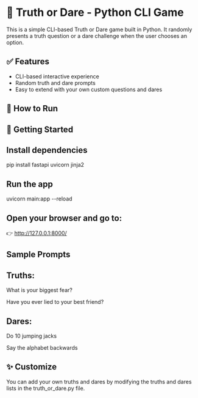 # 🎲 Truth or Dare - Python CLI Game

This is a simple CLI-based Truth or Dare game built in Python. It randomly presents a truth question or a dare challenge when the user chooses an option.

## ✅ Features
- CLI-based interactive experience
- Random truth and dare prompts
- Easy to extend with your own custom questions and dares

## 🚀 How to Run


## 🚀 Getting Started

 ## Install dependencies
 pip install fastapi uvicorn jinja2

 ## Run the app
 uvicorn main:app --reload

## Open your browser and go to:
👉 http://127.0.0.1:8000/

## Sample Prompts
## Truths:

What is your biggest fear?

Have you ever lied to your best friend?

## Dares:

Do 10 jumping jacks

Say the alphabet backwards

## ✨ Customize
You can add your own truths and dares by modifying the truths and dares lists in the truth_or_dare.py file.
